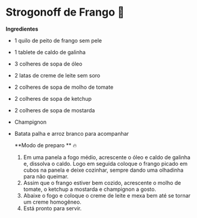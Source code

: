# Strogonoff de Frango :chicken: 

**Ingredientes** 

- 1 quilo de peito de frango sem pele 

-  1 tablete de caldo de galinha

- 3 colheres de sopa de óleo

- 2 latas de creme de leite sem soro

- 2 colheres de sopa de molho de tomate 

- 2 colheres de sopa de ketchup

- 2 colheres de sopa de mostarda 

- Champignon 

- Batata palha e arroz branco para acompanhar

  

  **Modo de preparo ** :fire: 

  1. Em uma panela a fogo médio, acrescente o óleo e caldo de galinha e, dissolva o caldo. Logo em seguida coloque o frango picado em cubos na panela e deixe cozinhar, sempre dando uma olhadinha para não queimar.
  2. Assim que o frango estiver bem cozido, acrescente o molho de tomate, o ketchup a mostarda e champignon a gosto.
  3. Abaixe o fogo e coloque o creme de leite e mexa bem até se tornar um creme homogêneo.
  4. Está pronto para servir. 